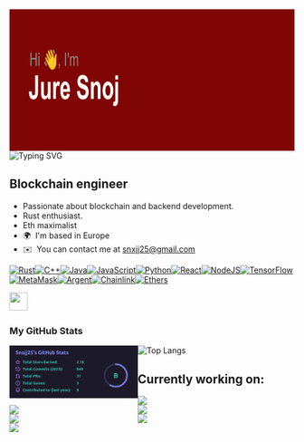 

<img align="left" width="100%" height="250rem" src="./header.png" />

![Typing SVG](https://readme-typing-svg.demolab.com?font=Fira+Code&weight=500&size=24&pause=1000&color=02B0F7&background=02A5FF00&center=false&width=700&lines=Welcome+to+my+mind.+Entre+at+your+own+risk! ())

Blockchain engineer
-------------------

* Passionate about blockchain and backend development.<br />
* Rust enthusiast.
* Eth maximalist
* 🌍  I'm based in Europe
* ✉️  You can contact me at [snxjj25@gmail.com](mailto:snxjj25@gmail.com)




<p align="left">
<a href="https://www.rust-lang.org/" target="_blank" rel="noreferrer"><img src="https://raw.githubusercontent.com/danielcranney/readme-generator/main/public/icons/skills/rust-colored.svg" width="36" height="36" alt="Rust" /></a><a href="https://docs.microsoft.com/en-us/cpp/?view=msvc-170" target="_blank" rel="noreferrer"><img src="https://raw.githubusercontent.com/danielcranney/readme-generator/main/public/icons/skills/cplusplus-colored.svg" width="36" height="36" alt="C++" /></a><a href="https://www.oracle.com/java/" target="_blank" rel="noreferrer"><img src="https://raw.githubusercontent.com/danielcranney/readme-generator/main/public/icons/skills/java-colored.svg" width="36" height="36" alt="Java" /></a><a href="https://developer.mozilla.org/en-US/docs/Web/JavaScript" target="_blank" rel="noreferrer"><img src="https://raw.githubusercontent.com/danielcranney/readme-generator/main/public/icons/skills/javascript-colored.svg" width="36" height="36" alt="JavaScript" /></a><a href="https://www.python.org/" target="_blank" rel="noreferrer"><img src="https://raw.githubusercontent.com/danielcranney/readme-generator/main/public/icons/skills/python-colored.svg" width="36" height="36" alt="Python" /></a><a href="https://reactjs.org/" target="_blank" rel="noreferrer"><img src="https://raw.githubusercontent.com/danielcranney/readme-generator/main/public/icons/skills/react-colored.svg" width="36" height="36" alt="React" /></a><a href="https://nodejs.org/en/" target="_blank" rel="noreferrer"><img src="https://raw.githubusercontent.com/danielcranney/readme-generator/main/public/icons/skills/nodejs-colored.svg" width="36" height="36" alt="NodeJS" /></a><a href="https://www.tensorflow.org/" target="_blank" rel="noreferrer"><img src="https://raw.githubusercontent.com/danielcranney/readme-generator/main/public/icons/skills/tensorflow-colored.svg" width="36" height="36" alt="TensorFlow" /></a><a href="https://metamask.io/" target="_blank" rel="noreferrer"><img src="https://raw.githubusercontent.com/danielcranney/readme-generator/main/public/icons/skills/metamask-colored.svg" width="36" height="36" alt="MetaMask" /></a><a href="https://www.argent.xyz/" target="_blank" rel="noreferrer"><img src="https://raw.githubusercontent.com/danielcranney/readme-generator/main/public/icons/skills/argent-colored.svg" width="36" height="36" alt="Argent" /></a><a href="https://chain.link/" target="_blank" rel="noreferrer"><img src="https://raw.githubusercontent.com/danielcranney/readme-generator/main/public/icons/skills/chainlink-colored.svg" width="36" height="36" alt="Chainlink" /></a><a href="https://ethers.io" target="_blank" rel="noreferrer"><img src="https://raw.githubusercontent.com/danielcranney/readme-generator/main/public/icons/skills/ethers-colored.svg" width="36" height="36" alt="Ethers" />


<p align="left"> <a href="https://www.github.com/Snojj25" target="_blank" rel="noreferrer"> <picture> <source media="(prefers-color-scheme: dark)" srcset="https://raw.githubusercontent.com/danielcranney/readme-generator/main/public/icons/socials/github-dark.svg" /> <source media="(prefers-color-scheme: light)" srcset="https://raw.githubusercontent.com/danielcranney/readme-generator/main/public/icons/socials/github.svg" /> <img src="https://raw.githubusercontent.com/danielcranney/readme-generator/main/public/icons/socials/github.svg" width="32" height="32" /> </picture> </a></p>



### My GitHub Stats


<img align="left" width="45%" src="./Snojj25's-stats.png" /></img>
![Top Langs](https://github-readme-stats.vercel.app/api/top-langs/?username=Snojj25&layout=compact&exclude_repo=Machine_Learning,WaveRSM_app&theme=tokyonight)



## Currently working on:
<a href="https://github.com/InvisibleExchange/backend" align="left"><img align="left" width="45%" src="https://github-readme-stats.vercel.app/api/pin/?username=InvisibleExchange&repo=backend&title_color=70a5fd&text_color=38bdae&icon_color=70a5fd&bg_color=1a1b27&hide_border=true&locale=en" /></a>
<a href="https://github.com/InvisibleExchange/prover_contracts" align="left"><img align="left" width="45%" src="https://github-readme-stats.vercel.app/api/pin/?username=InvisibleExchange&repo=prover_contracts&title_color=70a5fd&text_color=38bdae&icon_color=70a5fd&bg_color=1a1b27&hide_border=true&locale=en" /></a>

<a href="https://github.com/InvisibleExchange/marketmaker" align="left"><img align="left" width="45%" src="https://github-readme-stats.vercel.app/api/pin/?username=InvisibleExchange&repo=marketmaker&title_color=70a5fd&text_color=38bdae&icon_color=70a5fd&bg_color=1a1b27&hide_border=true&locale=en" /></a>
<a href="https://github.com/ZigZagExchange/starknet-oracle" align="left"><img align="left" width="45%" src="https://github-readme-stats.vercel.app/api/pin/?username=ZigZagExchange&repo=starknet-oracle&title_color=70a5fd&text_color=38bdae&icon_color=70a5fd&bg_color=1a1b27&hide_border=true&locale=en" /></a>

<a href="https://github.com/Snojj25/quick-hash-cache" align="left"><img align="left" width="45%" src="https://github-readme-stats.vercel.app/api/pin/?username=Snojj25&repo=quick-hash-cache&title_color=70a5fd&text_color=38bdae&icon_color=70a5fd&bg_color=1a1b27&hide_border=true&locale=en" /></a>
<a href="https://github.com/Snojj25/linalg-rs" align="left"><img align="left" width="45%" src="https://github-readme-stats.vercel.app/api/pin/?username=Snojj25&repo=linalg-rs&title_color=70a5fd&text_color=38bdae&icon_color=70a5fd&bg_color=1a1b27&hide_border=true&locale=en" /></a>




